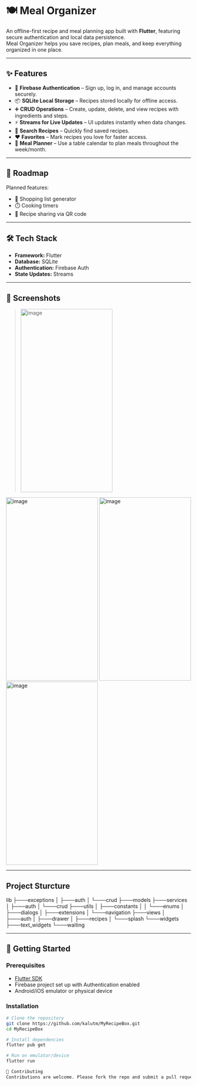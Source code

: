 # 🍽️ Meal Organizer

An offline-first recipe and meal planning app built with **Flutter**, featuring secure authentication and local data persistence.  
Meal Organizer helps you save recipes, plan meals, and keep everything organized in one place.

---

## ✨ Features

- 🔐 **Firebase Authentication** – Sign up, log in, and manage accounts securely.  
- 📦 **SQLite Local Storage** – Recipes stored locally for offline access.  
- ➕ **CRUD Operations** – Create, update, delete, and view recipes with ingredients and steps.  
- ⚡ **Streams for Live Updates** – UI updates instantly when data changes.  
- 🔎 **Search Recipes** – Quickly find saved recipes.  
- ❤️ **Favorites** – Mark recipes you love for faster access.  
- 📅 **Meal Planner** – Use a table calendar to plan meals throughout the week/month.  

---

## 🚧 Roadmap

Planned features:  
- 🛒 Shopping list generator  
- ⏱️ Cooking timers  
- 📲 Recipe sharing via QR code  

---

## 🛠️ Tech Stack

- **Framework:** Flutter  
- **Database:** SQLite  
- **Authentication:** Firebase Auth  
- **State Updates:** Streams  

---

## 📸 Screenshots

> <img width="250" height="500" alt="image" src="https://github.com/user-attachments/assets/b2a5d55e-6263-4054-a7fb-06ab90b81a47" />
<img width="250" height="500" alt="image" src="https://github.com/user-attachments/assets/4726368b-c860-42c6-a2dd-f8255126a2bf" />
<img width="250" height="500" alt="image" src="https://github.com/user-attachments/assets/d79dd5ab-e055-47a4-9733-c625b299b4e9" />
<img width="250" height="500" alt="image" src="https://github.com/user-attachments/assets/53d680bf-a496-42e8-b80f-be52283adbd8" />


---

## Project Sturcture

lib
├───exceptions
│   ├───auth
│   └───crud
├───models
├───services
│   ├───auth
│   └───crud
├───utils
│   ├───constants
│   │   └───enums
│   ├───dialogs
│   ├───extensions
│   └───navigation
├───views
│   ├───auth
│   ├───drawer
│   ├───recipes
│   └───splash
└───widgets
    ├───text_widgets
    └───waiting

---

## 🚀 Getting Started

### Prerequisites
- [Flutter SDK](https://docs.flutter.dev/get-started/install)  
- Firebase project set up with Authentication enabled  
- Android/iOS emulator or physical device  

### Installation
```bash
# Clone the repository
git clone https://github.com/kalutm/MyRecipeBox.git
cd MyRecipeBox

# Install dependencies
flutter pub get

# Run on emulator/device
flutter run

🤝 Contributing
Contributions are welcome. Please fork the repo and submit a pull request.
